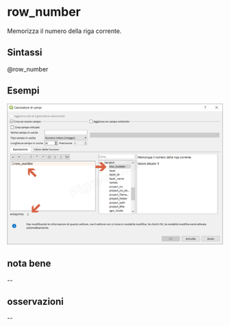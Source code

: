 # row_number

Memorizza il numero della riga corrente.

## Sintassi

@row_number

## Esempi

![](/img/variabili/row_number/row_number1.png)

## nota bene

--

## osservazioni

--
